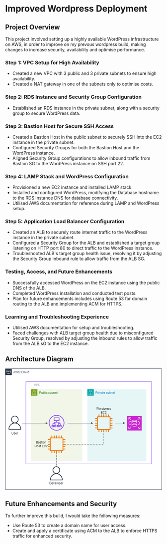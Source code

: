 # Improved Wordpress Deployment

## Project Overview

This project involved setting up a highly available WordPress infrastructure on AWS, in order to improve on my prevous wordpress build, making changes to increase security, availability and optimise performance. 

### Step 1: VPC Setup for High Availability

- Created a new VPC with 3 public and 3 private subnets to ensure high availability.
- Created a NAT gateway in one of the subnets only to optimise costs.

### Step 2: RDS Instance and Security Group Configuration

- Established an RDS instance in the private subnet, along with a security group to secure WordPress data.

### Step 3: Bastion Host for Secure SSH Access

- Created a Bastion Host in the public subnet to securely SSH into the EC2 instance in the private subnet.
- Configured Security Groups for both the Bastion Host and the WordPress instance.
- Aligned Security Group configurations to allow inbound traffic from Bastion SG to the WordPress instance on SSH port 22.

### Step 4: LAMP Stack and WordPress Configuration

- Provisioned a new EC2 instance and installed LAMP stack.
- Installed and configured WordPress, modifying the Database hostname to the RDS instance DNS for database connectivity.
- Utilised AWS documentation for reference during LAMP and WordPress setup.

### Step 5: Application Load Balancer Configuration

- Created an ALB to securely route internet traffic to the WordPress instance in the private subnet.
- Configured a Security Group for the ALB and established a target group listening on HTTP port 80 to direct traffic to the WordPress instance.
- Troubleshooted ALB's target group health issue, resolving it by adjusting the Security Group inbound rule to allow traffic from the ALB SG.

### Testing, Access, and Future Enhancements

- Successfully accessed WordPress on the EC2 instance using the public DNS of the ALB.
- Completed WordPress installation and conducted test posts.
- Plan for future enhancements includes using Route 53 for domain routing to the ALB and implementing ACM for HTTPS.

### Learning and Troubleshooting Experience

- Utilised AWS documentation for setup and troubleshooting.
- Faced challenges with ALB target group health due to misconfigured Security Group, resolved by adjusting the inbound rules to allow traffic from the ALB sG to the EC2 instance.

## Architecture Diagram

![Architecture Diagram](https://github.com/LeeDrew86/AWS-Projects/raw/main/Improved%20Wordpress%20Deployment/Improved%20WP%20Deploy%20Diagram.png)

## Future Enhancements and Security

To further improve this build, I would take the following measures:

- Use Route 53 to create a domain name for user access.
- Create and apply a certificate using ACM to the ALB to enforce HTTPS traffic for enhanced security.

